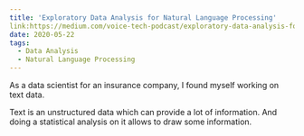 ```yaml
---
title: 'Exploratory Data Analysis for Natural Language Processing'
link:https://medium.com/voice-tech-podcast/exploratory-data-analysis-for-natural-language-processing-2d5a98dfd12d
date: 2020-05-22
tags:
  - Data Analysis
  - Natural Language Processing
---
```


As a data scientist for an insurance company, I found myself working on text data.

Text is an unstructured data which can provide a lot of information. And doing a statistical analysis on it allows to draw some information.
